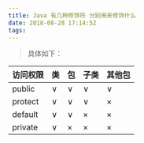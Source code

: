 ```yaml
---
title: Java 有几种修饰符 分别用来修饰什么
date: 2018-08-28 17:14:52
tags: 
---
```


> 具体如下：

访问权限|类|包|子类 |其他包
:-|:-|:-|:-|:-
public| ∨ | ∨ | ∨ | ∨
protect| ∨ |∨ |  ∨ |  ×
default|∨ |  ∨ | × |×
private|∨  | × | × |  ×